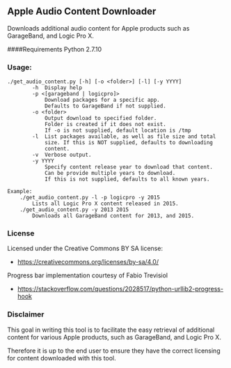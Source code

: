 ## Apple Audio Content Downloader

Downloads additional audio content for Apple products such as GarageBand, and Logic Pro X.

####Requirements
Python 2.7.10

### Usage:
```
./get_audio_content.py [-h] [-o <folder>] [-l] [-y YYYY]
        -h  Display help
        -p <[garageband | logicpro]>
            Download packages for a specific app.
            Defaults to GarageBand if not supplied.
        -o <folder>
            Output download to specified folder.
            Folder is created if it does not exist.
            If -o is not supplied, default location is /tmp
        -l  List packages available, as well as file size and total
            size. If this is NOT supplied, defaults to downloading
            content.
        -v  Verbose output.
        -y YYYY
            Specify content release year to download that content.
            Can be provide multiple years to download.
            If this is not supplied, defaults to all known years.

Example:
    ./get_audio_content.py -l -p logicpro -y 2015
        Lists all Logic Pro X content released in 2015.
    ./get_audio_content.py -y 2013 2015
        Downloads all GarageBand content for 2013, and 2015.
```

### License
Licensed under the Creative Commons BY SA license:
- https://creativecommons.org/licenses/by-sa/4.0/

Progress bar implementation courtesy of Fabio Trevisiol
- https://stackoverflow.com/questions/2028517/python-urllib2-progress-hook

### Disclaimer
This goal in writing this tool is to facilitate the easy retrieval of additional content for various Apple products, such as GarageBand, and Logic Pro X.

Therefore it is up to the end user to ensure they have the correct licensing for content downloaded with this tool.
